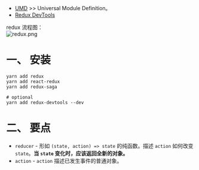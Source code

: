 
- [UMD](https://github.com/umdjs/umd) >> Universal Module Definition。
- [Redux DevTools](https://github.com/reduxjs/redux-devtools)

redux 流程图：  
![redux.png](https://github.com/nonelittlesong/study-resources/blob/master/images/React/redux.png)  

# 一、 安装
```
yarn add redux
yarn add react-redux
yarn add redux-saga

# optional
yarn add redux-devtools --dev
```

# 二、 要点

- `reducer` - 形如 `(state, action) => state` 的纯函数。描述 `action` 如何改变 `state`。**当 `state` 变化时，应该返回全新的对象。**
- `action` - `action` 描述已发生事件的普通对象。


